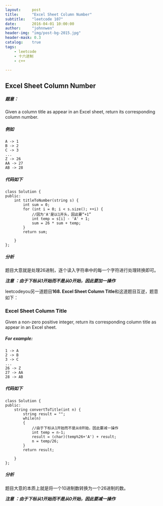 ```yaml
---
layout:     post
title:      "Excel Sheet Column Number"
subtitle:   "leetcode 107"
date:       2016-04-01 10:00:00
author:     "johnnwen"
header-img: "img/post-bg-2015.jpg"
header-mask: 0.3
catalog:    true
tags:
    - leetcode
    - 十六进制
    - c++
    
---
```


## Excel Sheet Column Number

##### 题意：

Given a column title as appear in an Excel sheet, return its corresponding column number.

##### 例如

	A -> 1	
	B -> 2
	C -> 3
	...
	Z -> 26
	AA -> 27
	AB -> 28 
    
##### 代码如下
  
	class Solution {
	public:
	    int titleToNumber(string s) {
    	    int sum = 0;  
        	for (int i = 0; i < s.size(); ++i) {  
            	//因为'A'是以1开头，因此要“+1”
            	int temp = s[i] - 'A' + 1;
            	sum = 26 * sum + temp;  
        	}  
        	return sum;  
        
    	}
	};
	
##### 分析

题目大意就是处理26进制，逐个读入字符串中的每一个字符进行处理转换即可。<br>

***注意 ：由于下标从1开始而不是从0开始，因此要加一操作***


leetcodeyou另一道题目**168. Excel Sheet Column Title**和这道题目互逆，题意如下：

### Excel Sheet Column Title

Given a non-zero positive integer, return its corresponding column title as appear in an Excel sheet.


##### For example:


	1 -> A
	2 -> B
	3 -> C
	...
	26 -> Z
	27 -> AA
	28 -> AB 

##### 代码如下

	class Solution {
	public:
		string convertToTitle(int n) {
        	string result = "";
        	while(n)
        	{
            	//由于下标从1开始而不是从0开始，因此要减一操作
            	int temp = n-1;
            	result = (char)(temp%26+'A') + result;
            	n = temp/26;
        	}
        	return result;
        
    	}
	};
	
##### 分析

题目大意的本质上就是将一个10进制数转换为一个26进制的数。<br>

***注意 ：由于下标从1开始而不是从0开始，因此要减一操作***
	



